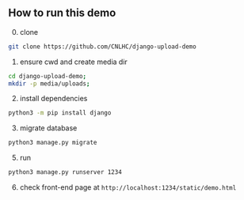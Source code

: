 ## How to run this demo

0. clone

```bash
git clone https://github.com/CNLHC/django-upload-demo 
```

1. ensure cwd and create media dir

```bash
cd django-upload-demo;
mkdir -p media/uploads;
```

2. install dependencies

```bash
python3 -m pip install django
```

3. migrate database

```bash
python3 manage.py migrate
```

5. run

```bash
python3 manage.py runserver 1234
```

6. check front-end page at `http://localhost:1234/static/demo.html`
